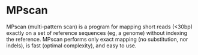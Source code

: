 # MPscan

MPscan (multi-pattern scan) is a program for mapping short reads (&lt;30bp) exactly on a set of reference sequences (eg, a genome) without indexing the reference. MPscan performs only exact mapping (no substitution, nor indels), is fast (optimal complexity), and easy to use.
